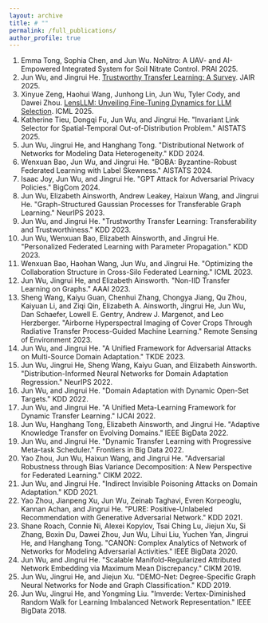 ```yaml
---
layout: archive
title: # ""
permalink: /full_publications/
author_profile: true
---
```


1. Emma Tong, Sophia Chen, and Jun Wu. NoNitro: A UAV- and AI-Empowered Integrated System for Soil Nitrate Control. PRAI 2025.
1. Jun Wu, and Jingrui He. [Trustworthy Transfer Learning: A Survey](https://arxiv.org/abs/2412.14116). JAIR 2025.
1. Xinyue Zeng, Haohui Wang, Junhong Lin, Jun Wu, Tyler Cody, and Dawei Zhou. [LensLLM: Unveiling Fine-Tuning Dynamics for LLM Selection](https://proceedings.mlr.press/v267/zeng25g.html). ICML 2025.
1. Katherine Tieu, Dongqi Fu, Jun Wu, and Jingrui He. "Invariant Link Selector for Spatial-Temporal Out-of-Distribution Problem." AISTATS 2025.
1. Jun Wu, Jingrui He, and Hanghang Tong. "Distributional Network of Networks for Modeling Data Heterogeneity." KDD 2024.
1. Wenxuan Bao, Jun Wu, and Jingrui He. "BOBA: Byzantine-Robust Federated Learning with Label Skewness." AISTATS 2024.
1. Isaac Joy, Jun Wu, and Jingrui He. "GPT Attack for Adversarial Privacy Policies." BigCom 2024.
1. Jun Wu, Elizabeth Ainsworth, Andrew Leakey, Haixun Wang, and Jingrui He. "Graph-Structured Gaussian Processes for Transferable Graph Learning." NeurIPS 2023.
1. Jun Wu, and Jingrui He. "Trustworthy Transfer Learning: Transferability and Trustworthiness." KDD 2023.
1. Jun Wu, Wenxuan Bao, Elizabeth Ainsworth, and Jingrui He. "Personalized Federated Learning with Parameter Propagation." KDD 2023.
1. Wenxuan Bao, Haohan Wang, Jun Wu, and Jingrui He. "Optimizing the Collaboration Structure in Cross-Silo Federated Learning." ICML 2023.
1. Jun Wu, Jingrui He, and Elizabeth Ainsworth. "Non-IID Transfer Learning on Graphs." AAAI 2023.
1. Sheng Wang, Kaiyu Guan, Chenhui Zhang, Chongya Jiang, Qu Zhou, Kaiyuan Li, and Ziqi Qin, Elizabeth A. Ainsworth, Jingrui He, Jun Wu, Dan Schaefer, Lowell E. Gentry, Andrew J. Margenot, and Leo Herzberger. "Airborne Hyperspectral Imaging of Cover Crops Through Radiative Transfer Process-Guided Machine Learning." Remote Sensing of Environment 2023.
1. Jun Wu, and Jingrui He. "A Unified Framework for Adversarial Attacks on Multi-Source Domain Adaptation." TKDE 2023.
1. Jun Wu, Jingrui He, Sheng Wang, Kaiyu Guan, and Elizabeth Ainsworth. "Distribution-Informed Neural Networks for Domain Adaptation Regression." NeurIPS 2022.
1. Jun Wu, and Jingrui He. "Domain Adaptation with Dynamic Open-Set Targets." KDD 2022.
1. Jun Wu, and Jingrui He. "A Unified Meta-Learning Framework for Dynamic Transfer Learning." IJCAI 2022.
1. Jun Wu, Hanghang Tong, Elizabeth Ainsworth, and Jingrui He. "Adaptive Knowledge Transfer on Evolving Domains." IEEE BigData 2022.
1. Jun Wu, and Jingrui He. "Dynamic Transfer Learning with Progressive Meta-task Scheduler." Frontiers in Big Data 2022.
1. Yao Zhou, Jun Wu, Haixun Wang, and Jingrui He. "Adversarial Robustness through Bias Variance Decomposition: A New Perspective for Federated Learning." CIKM 2022.
1. Jun Wu, and Jingrui He. "Indirect Invisible Poisoning Attacks on Domain Adaptation." KDD 2021.
1. Yao Zhou, Jianpeng Xu, Jun Wu, Zeinab Taghavi, Evren Korpeoglu, Kannan Achan, and Jingrui He. "PURE: Positive-Unlabeled Recommendation with Generative Adversarial Network." KDD 2021.
1. Shane Roach, Connie Ni, Alexei Kopylov, Tsai Ching Lu, Jiejun Xu, Si Zhang, Boxin Du, Dawei Zhou, Jun Wu, Lihui Liu, Yuchen Yan, Jingrui He, and Hanghang Tong. "CANON: Complex Analytics of Network of Networks for Modeling Adversarial Activities." IEEE BigData 2020.
1. Jun Wu, and Jingrui He. "Scalable Manifold-Regularized Attributed Network Embedding via Maximum Mean Discrepancy." CIKM 2019.
1. Jun Wu, Jingrui He, and Jiejun Xu. "DEMO-Net: Degree-Specific Graph Neural Networks for Node and Graph Classification." KDD 2019.
1. Jun Wu, Jingrui He, and Yongming Liu. "Imverde: Vertex-Diminished Random Walk for Learning Imbalanced Network Representation." IEEE BigData 2018.
